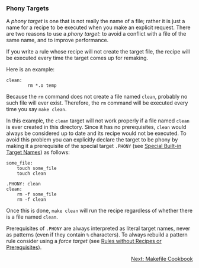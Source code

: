 ### Phony Targets

A _phony target_ is one that is not really the name of a file; rather it is just a name for a recipe to be executed when you make an explicit
request.  There are two reasons to use a _phony target_: to avoid a conflict with a file of the same name, and to improve performance.

If you write a rule whose recipe will not create the target file, the recipe will be executed every time the target comes up for remaking.

Here is an example:

```make
clean:
        rm *.o temp
```

Because the `rm` command does not create a file named `clean`, probably no such file will ever exist.  Therefore, the `rm` command will be executed every time you say `make clean`.

In this example, the `clean` target will not work properly if a file named `clean` is ever created in this directory. Since it has no prerequisites, `clean` would always be considered up to date and its recipe would not be executed.  To avoid this problem you
can explicitly declare the target to be phony by making it a prerequisite of the special target `.PHONY`
(see [Special Built-in Target Names](https://www.gnu.org/software/make/manual/html_node/Special-Targets.html)) as follows:

```make
some_file:
	touch some_file
	touch clean

.PHONY: clean
clean:
	rm -f some_file
	rm -f clean
```

Once this is done, `make clean` will run the recipe regardless of whether there is a file named `clean`.

Prerequisites of `.PHONY` are always interpreted as literal target names, never as patterns (even if they contain `%` characters). To always rebuild a pattern rule consider using a
_force target_ (see [Rules without Recipes or Prerequisites](https://www.gnu.org/software/make/manual/html_node/Force-Targets.html)).

<p align="right">
	<a href="https://github.com/AmrElsayyad/makefile-tutorial/tree/main/Makefile%20Cookbook" id="cookbook">
		Next: Makefile Cookbook
	</a>
</p>
